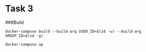 # Task 3
###Build
```commandline
docker-compose build --build-arg USER_ID=$(id -u) --build-arg GROUP_ID=$(id -g)
```
```commandline
docker-compose up
```